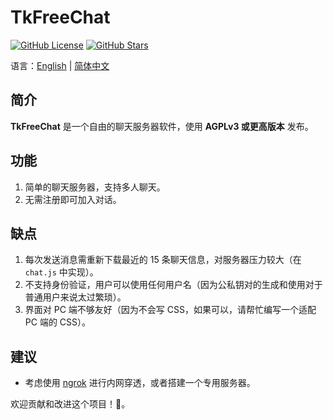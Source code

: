 # TkFreeChat

[![GitHub License](https://img.shields.io/badge/license-AGPLv3%2B-blue)](https://github.com/thiliapr/tkfreechat/blob/master/LICENSE)
[![GitHub Stars](https://img.shields.io/github/stars/thiliapr/tkfreechat)](https://github.com/thiliapr/tkfreechat/stargazers)

语言：[English](./readme.md) | [简体中文](./readme.zh-cn.md)

## 简介

**TkFreeChat** 是一个自由的聊天服务器软件，使用 **AGPLv3 或更高版本** 发布。

## 功能

1. 简单的聊天服务器，支持多人聊天。
2. 无需注册即可加入对话。

## 缺点

1. 每次发送消息需重新下载最近的 15 条聊天信息，对服务器压力较大（在 `chat.js` 中实现）。
2. 不支持身份验证，用户可以使用任何用户名（因为公私钥对的生成和使用对于普通用户来说太过繁琐）。
3. 界面对 PC 端不够友好（因为不会写 CSS，如果可以，请帮忙编写一个适配 PC 端的 CSS）。

## 建议

- 考虑使用 [ngrok](https://ngrok.com/) 进行内网穿透，或者搭建一个专用服务器。

欢迎贡献和改进这个项目！🚀。
